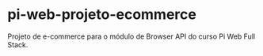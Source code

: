 # pi-web-projeto-ecommerce
Projeto de e-commerce para o módulo de Browser API do curso Pi Web Full Stack.
